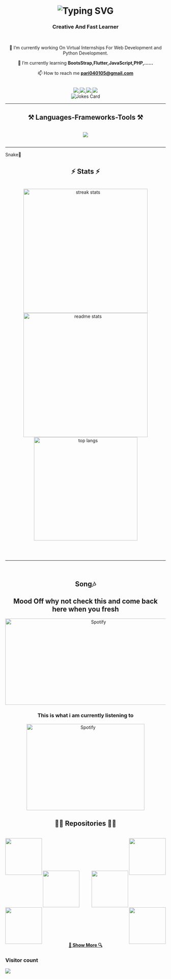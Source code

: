 <h1 align="center">
<img src="http://readme-typing-svg.herokuapp.com?font=Serif&size=40&letterSpacing=-0.25rem&pause=1000&color=ED3AFF&background=0D1117&center=true&vCenter=true&random=false&width=1500&height=100&lines=Hlw;It's+Me+Parivesh+;Nice+To+Meet+You+" alt="Typing SVG" /">
</h1>



<h3 align="center">Creative And Fast Learner </h3>
<br/>

<div align="center">

🔭 I’m currently working On Virtual Internships For Web Development and Python Development.
<br>

🌱 I’m currently learning **BootsStrap,Flutter,JavaScript,PHP,......**
<br>

📫 How to reach me **pari040105@gmail.com**
<br>
<br>

</div>

<div align="center"> 
<a href="mailto:pari040105@gmail.com" target="_blank">
  <img src="https://img.shields.io/badge/Gmail-333333?style=for-the-badge&logo=gmail&logoColor=red" />
</a>
<a href="https://www.linkedin.com/in/parivesh-rohilla-a02a2a2a7" target="_blank">
  <img src="https://img.shields.io/badge/LinkedIn-0077B5?style=for-the-badge&logo=linkedin&logoColor=white" target="_blank" />
</a>
<a href="https://www.pariveshrohilla.blogspot.com" target="_blank">
   <img src="https://img.shields.io/badge/Blogger-8A2BE2?style=for-the-badge&logo=linkedin&logoColor=white"  target="_blank" />
</a>
<a href="https://x.com/PariveshRohilla" target="_blank">
   <img src="https://img.shields.io/badge/Twitter(X)-black"  target="_blank" />
</a>
  
</div>
<div align="center">
   <img src="https://readme-jokes.vercel.app/api" alt="Jokes Card" />

</div>

<hr/>

<h2 align="center">⚒️ Languages-Frameworks-Tools ⚒️</h2>
<br/>
<div align="center">
  <img src="https://skillicons.dev/icons?i=azure,flutter,gcp,java,matlab,mysql,py,aws,bash,c,linux,mysql,netlify,twitter,,,,ubuntu,github,gmail,discord,bootstrap,html,css,vscode,github,git" />
</div>

<br/>
<hr/>
<div>
  <p>Snake🐍</p>
  <src=https://raw.githubusercontent.com/Parivesh415/Parivesh415/output/github-contribution-grid-snake-dark.svg>
</div>


<h2 align="center">⚡ Stats ⚡</h2>
<br>
<div align=center>
<img width=390 src="https://github-readme-streak-stats-salesp07.vercel.app/?user=Parivesh415&count_private=true&theme=react&border_radius=10" alt="streak stats"/>
  <br>
<img width=390 src="https://github-readme-stats-salesp07.vercel.app/api?username=Parivesh415&count_private=true&show_icons=true&theme=react&rank_icon=github&border_radius=10" alt="readme stats" />
<br/>
<img width=325 align="center" src="https://github-readme-stats-salesp07.vercel.app/api/top-langs/?username=Parivesh415&hide=HTML&langs_count=8&layout=compact&theme=react&border_radius=10&size_weight=0.5&count_weight=0.5&exclude_repo=github-readme-stats" alt="top langs" />
</div>

<br/><br/>

<hr/>


<br/>

<div align="center">
  <H2>Song🎶</H2>
  <h2>Mood Off why not check this and come back here when you fresh </h2>
  <a href="https://open.spotify.com/">
    <img src="https://images.inc.com/uploaded_files/image/1920x1080/getty_626660256_2000108620009280158_388846.jpg" width="570" height="271" alt="Spotify">
  </a>

  <h3>This is what i am currently listening to </h3>
   <a href="https://open.spotify.com/track/6rwdhQQCa85NfHxrx9fjjk?si=295b682f77a8456e">
    <img src="https://www.wallpaperflare.com/static/327/21/210/music-musical-notes-heart-simple-background-wallpaper.jpg" width="370" height="271" alt="Spotify">
   </a>
   
</div>



<h2 align="center">👨‍💻 Repositories 👨‍💻</h2>
<br>
<div width="100%" align="center">
  <a align="left" href="https://github.com/Parivesh415/ilu" title="I love You">
    <img align="left" height="115" src="https://github-readme-stats.vercel.app/api/pin/?username=Parivesh415&repo=ilu&theme=react&border_color=61dafb&border_radius=10"></a>
  <a align="right" href="https://github.com/Parivesh415/Hover" title="Data Structures">
    <img align="right" height="115" src="https://github-readme-stats.vercel.app/api/pin/?username=Parivesh415&repo=Hover&theme=react&border_color=61dafb&border_radius=10"></a>
</div>
<br/><br/><br/><br/><br/><br/>

<div width="100%" align="center">
  <a align="left" href="https://github.com/Parivesh415/SearchBar" title="SearchBar">
    <img align="left" height="115" src="https://github-readme-stats.vercel.app/api/pin/?username=Parivesh415&repo=SearchBar&theme=react&border_color=61dafb&border_radius=10"></a>
  <a align="right" href="https://github.com/Parivesh415/Heart" title="Heart">
    <img align="right" height="115" src="https://github-readme-stats.vercel.app/api/pin/?username=Parivesh415&repo=Heart&theme=react&border_color=61dafb&border_radius=10"></a>
</div>
<br/><br/><br/><br/><br/><br/>
<div width="100%" align="center">
  <a align="left" href="https://github.com/Parivesh415/Chess" title="Chess">
    <img align="left" height="115" src="https://github-readme-stats.vercel.app/api/pin/?username=Parivesh415&repo=Chess&theme=react&border_color=61dafb&border_radius=10"></a>
  <a align="right" href="https://github.com/Parivesh415/Amazon-Clone" title="Amazon-Clone">
    <img align="right" height="115" src="https://github-readme-stats.vercel.app/api/pin/?username=Parivesh415&repo=Amazon-Clone&theme=react&border_color=61dafb&border_radius=10"></a>
</div>
<br/><br/><br/><br/><br/><br/>

<h4 align="center">
  <a href="https://github.com/Parivesh415?tab=repositories" title="Show Repositories">🔎 Show More 🔍</a>
</h4>




### Visitor count
<img src="https://profile-counter.glitch.me/Parivesh415/count.svg" />
